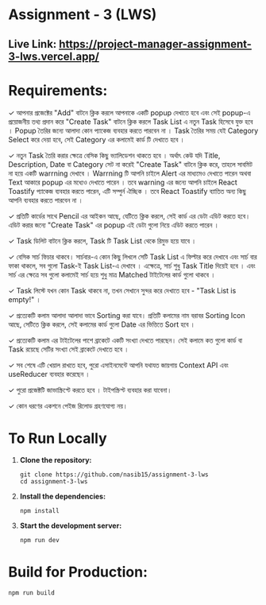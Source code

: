 # Assignment - 3 (LWS)

## Live Link: https://project-manager-assignment-3-lws.vercel.app/

# Requirements:

✓ আপনার প্রজেক্টের "Add" বাটনে ক্লিক করলে আপনাকে একটি popup দেখাতে হবে এবং সেই popup-এ প্রয়োজনীয় তথ্য প্রদান করে "Create Task" বাটনে ক্লিক করলে Task List এ নতুন Task হিসেবে যুক্ত হবে । Popup তৈরির জন্যে আলাদা কোন প্যাকেজ ব্যবহার করতে পারবেন না । Task তৈরির সময় যেই Category Select করে দেয়া হবে, সেই Category এর কলামেই কার্ড টি দেখাতে হবে ।

✓ নতুন Task তৈরি করার ক্ষেত্রে বেসিক কিছু ভ্যালিডেশন থাকতে হবে । অর্থাৎ কেউ যদি Title, Description, Date বা Category সেট না করেই "Create Task" বাটনে ক্লিক করে, তাহলে সাবমিট না হয়ে একটি warrning দেখাবে । Warrning টি আপনি চাইলে Alert এর মাধ্যমেও দেখাতে পারেন অথবা Text আকারে popup এর মধ্যেও দেখাতে পারেন । তবে warning এর জন্যে আপনি চাইলে React Toastify প্যাকেজ ব্যবহার করতে পারেন, এটি সম্পুর্ন ঐচ্ছিক । তবে React Toastify ব্যাতিত অন্য কিছু আপনি ব্যবহার করতে পারবেন না ।

✓ প্রতিটি কার্ডের সাথে Pencil এর আইকন আছে, যেটিতে ক্লিক করলে, সেই কার্ড এর ডেটা এডিট করতে হবে। এডিট করার জন্যে "Create Task" এর popup এই ডেটা গুলো নিয়ে এডিট করতে পারেন ।

✓ Task ডিলিট বাটনে ক্লিক করলে, Task টি Task List থেকে রিমুভ হয়ে যাবে ।

✓ বেসিক সার্চ ফিচার থাকবে। সার্চবার-এ কোন কিছু লিখলে সেটি Task List এ ফিল্টার করে দেখাবে এবং সার্চ বার ফাকা থাকলে, সব গুলো Task-ই Task List-এ দেখাবে । এক্ষেত্রে, সার্চ শুধু Task Title দিয়েই হবে । এবং সার্চ এর ক্ষেত্রে সব গুলো কলামেই সার্চ হয়ে শুধু মাত্র Matched টাইটেলের কার্ড গুলো থাকবে ।

✓ Task লিস্টে যখন কোন Task থাকবে না, তখন সেখানে সুন্দর করে দেখাতে হবে - "Task List is empty!" ।

✓ প্রত্যেকটি কলাম আলাদা আলাদা ভাবে Sorting করা যাবে। প্রতিটি কলামের নাম বরাবর Sorting Icon আছে, সেটিতে ক্লিক করলে, সেই কলামের কার্ড গুলো Date এর ভিত্তিতে Sort হবে ।

✓ প্রত্যেকটি কলাম এর টাইটেলের পাশে ব্রাকেটে একটি সংখ্যা দেখতে পারছেন। সেই কলামে কত গুলো কার্ড বা Task রয়েছে সেটির সংখ্যা সেই ব্রাকেটে দেখাতে হবে ।

✓ সব শেষে এটি খেয়াল রাখতে হবে, পুরো এসাইনমেন্টে আপনি যথাযত জায়গায় Context API এবং useReducer ব্যবহার করেছেন ।

✓ পুরো প্রজেক্টটি জাভাস্ক্রিপ্টে করতে হবে । টাইপস্ক্রিপ্ট ব্যবহার করা যাবেনা।

✓ কোন ধরণের একশনে পেইজ রিলোড গ্রহণযোগ্য নয়।

# To Run Locally

1. **Clone the repository:**

   ```
   git clone https://github.com/nasib15/assignment-3-lws
   cd assignment-3-lws
   ```

2. **Install the dependencies:**

   ```
   npm install
   ```

3. **Start the development server:**

   ```
   npm run dev
   ```

# Build for Production:

```
npm run build
```
